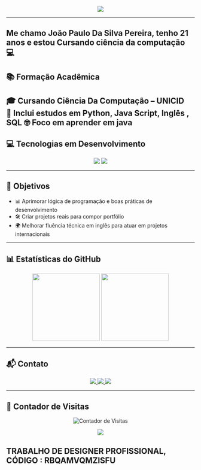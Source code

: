 <!-- Banner -->
<!-- Banner -->
<p align="center">
  <img src="https://capsule-render.vercel.app/api?type=waving&color=0:2ecc71,100:27ae60&height=200&section=header&text=João%20Paulo%20Silva%20Pereira&fontSize=30&fontColor=fff&animation=fadeIn&fontAlignY=35" />
</p>

---
## Me chamo João Paulo Da Silva Pereira, tenho 21 anos e estou Cursando ciência da computação 💻

## 📚 Formação Acadêmica
🎓 **Cursando Ciência Da Computação** – UNICID  
📘 Inclui estudos em **Python**, **Java Script**, **Inglês** , **SQL** 
🤓 Foco em aprender em java 
---

## 💻 Tecnologias em Desenvolvimento

<p align="center">
  <img src="https://img.shields.io/badge/Python-3776AB?style=for-the-badge&logo=python&logoColor=white" />
  <img src="https://img.shields.io/badge/English-0A66C2?style=for-the-badge&logo=google-translate&logoColor=white" />
</p>

---

## 🚀 Objetivos
- 📊 Aprimorar lógica de programação e boas práticas de desenvolvimento  
- 🛠 Criar projetos reais para compor portfólio  
- 🌍 Melhorar fluência técnica em inglês para atuar em projetos internacionais  

---

## 📊 Estatísticas do GitHub

<p align="center">
  <img height="180em" src="https://github-readme-stats.vercel.app/api?username=joaopaulo1211&show_icons=true&theme=tokyonight&include_all_commits=true&count_private=true"/>
  <img height="180em" src="https://github-readme-stats.vercel.app/api/top-langs/?username=joaopaulo1211&layout=compact&langs_count=7&theme=tokyonight"/>
</p>

---

## 📬 Contato

<p align="center">
  <a href="https://www.linkedin.com/in/joaopaulo1211">
    <img src="https://img.shields.io/badge/LinkedIn-0A66C2?style=for-the-badge&logo=linkedin&logoColor=white" />
  </a>
  <a href="https://github.com/joaopaulo1211">
    <img src="https://img.shields.io/badge/GitHub-000?style=for-the-badge&logo=github&logoColor=white" />
  </a>
  <a href="mailto:joaopaulo1211silva@gmail.com">
    <img src="https://img.shields.io/badge/Email-D14836?style=for-the-badge&logo=gmail&logoColor=white" />
  </a>
</p>

---

## 👀 Contador de Visitas

<p align="center">
  <img src="https://komarev.com/ghpvc/?username=joaopaulo1211&color=blue&style=flat-square" alt="Contador de Visitas" />
</p>

<!-- Rodapé -->
<p align="center">
  <img src="https://capsule-render.vercel.app/api?type=waving&color=0:2ecc71,100:27ae60&height=120&section=footer"/>
</p>

## TRABALHO DE DESIGNER PROFISSIONAL, CÓDIGO : RBQAMVQMZISFU

